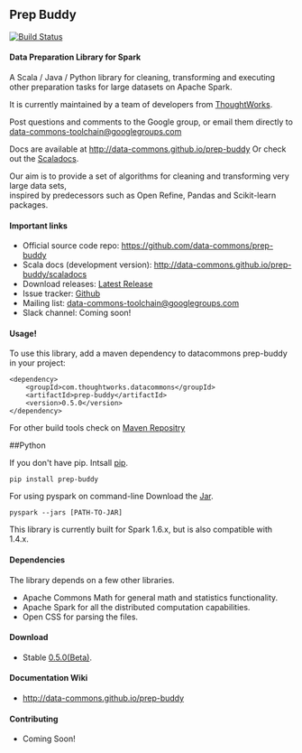 ## Prep Buddy 
[![Build Status](https://travis-ci.org/data-commons/prep-buddy.svg?branch=master)](https://travis-ci.org/data-commons/prep-buddy)
#### Data Preparation Library for Spark

A Scala / Java / Python library for cleaning, transforming and executing other preparation tasks for large datasets on Apache Spark.

It is currently maintained by a team of developers from [ThoughtWorks](http://www.thoughtworks.com).

Post questions and comments to the Google group, or email them directly to data-commons-toolchain@googlegroups.com

Docs are available at http://data-commons.github.io/prep-buddy
Or check out the [Scaladocs](http://data-commons.github.io/prep-buddy/scaladocs).

Our aim is to provide a set of algorithms for cleaning and transforming very large data sets,                
inspired by predecessors such as Open Refine, Pandas and Scikit-learn packages.

#### Important links

- Official source code repo: https://github.com/data-commons/prep-buddy
- Scala docs (development version): http://data-commons.github.io/prep-buddy/scaladocs
- Download releases: [Latest Release](https://github.com/data-commons/prep-buddy/releases/latest)
- Issue tracker: [Github](https://github.com/data-commons/prep-buddy/issues)
- Mailing list: data-commons-toolchain@googlegroups.com
- Slack channel: Coming soon!

#### Usage!
To use this library, add a maven dependency to datacommons prep-buddy in your project:
```
<dependency>
    <groupId>com.thoughtworks.datacommons</groupId>
    <artifactId>prep-buddy</artifactId>
    <version>0.5.0</version>
</dependency>
```
For other build tools check on [Maven Repositry](https://mvnrepository.com/artifact/com.thoughtworks.datacommons/prep-buddy/0.5.0)

##Python

If you don't have pip. Intsall [pip](https://pip.pypa.io/en/stable/installing/).
```
pip install prep-buddy

```

For using pyspark on command-line
Download the [Jar](https://github.com/data-commons/prep-buddy/releases/tag/v0.5.0).
```
pyspark --jars [PATH-TO-JAR]

```

This library is currently built for Spark 1.6.x, but is also compatible with 1.4.x. 
#### Dependencies
The library depends on a few other libraries.
- Apache Commons Math for general math and statistics functionality.
- Apache Spark for all the distributed computation capabilities.
- Open CSS for parsing the files.
#### Download

- Stable [0.5.0(Beta)](https://github.com/data-commons/prep-buddy/releases/tag/v0.5.0).

#### Documentation Wiki
- http://data-commons.github.io/prep-buddy

#### Contributing
- Coming Soon!
